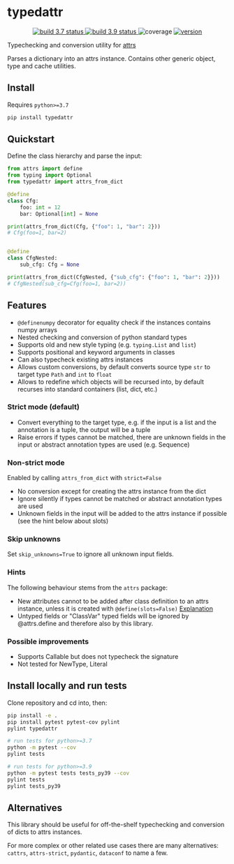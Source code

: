 # typedattr

<p align="center">
<a href="https://github.com/gingsi/typedattr/actions/workflows/build_py37.yml">
  <img alt="build 3.7 status" title="build 3.7 status" src="https://img.shields.io/github/actions/workflow/status/gingsi/typedattr/build_py37.yml?branch=main&label=build%203.7" />
</a>
<a href="https://github.com/gingsi/typedattr/actions/workflows/build_py39.yml">
  <img alt="build 3.9 status" title="build 3.9 status" src="https://img.shields.io/github/actions/workflow/status/gingsi/typedattr/build_py39.yml?branch=main&label=build%203.9" />
</a>
<img alt="coverage" title="coverage" src="docs/coverage.svg" />
<a href="https://pypi.org/project/typedattr/">
  <img alt="version" title="version" src="https://img.shields.io/pypi/v/typedattr?color=success" />
</a>
</p>

Typechecking and conversion utility for [attrs](https://www.attrs.org/en/stable/)

Parses a dictionary into an attrs instance.
Contains other generic object, type and cache utilities.

## Install

Requires `python>=3.7`

```bash
pip install typedattr
```

## Quickstart

Define the class hierarchy and parse the input:

~~~python
from attrs import define
from typing import Optional
from typedattr import attrs_from_dict

@define
class Cfg:
    foo: int = 12
    bar: Optional[int] = None

print(attrs_from_dict(Cfg, {"foo": 1, "bar": 2}))
# Cfg(foo=1, bar=2)


@define
class CfgNested:
    sub_cfg: Cfg = None

print(attrs_from_dict(CfgNested, {"sub_cfg": {"foo": 1, "bar": 2}}))
# CfgNested(sub_cfg=Cfg(foo=1, bar=2))
~~~

## Features

* `@definenumpy` decorator for equality check if the instances contains numpy arrays
* Nested checking and conversion of python standard types
* Supports old and new style typing (e.g. `typing.List` and `list`)
* Supports positional and keyword arguments in classes
* Can also typecheck existing attrs instances
* Allows custom conversions, by default converts source type `str` to target type `Path` and
  `int` to `float`
* Allows to redefine which objects will be recursed into, by default recurses into standard
  containers (list, dict, etc.)

### Strict mode (default)

* Convert everything to the target type, e.g. if the input is a list and the annotation is a tuple,
  the output will be a tuple
* Raise errors if types cannot be matched, there are unknown fields in the input or
  abstract annotation types are used (e.g. Sequence)

### Non-strict mode

Enabled by calling `attrs_from_dict` with `strict=False`

* No conversion except for creating the attrs instance from the dict
* Ignore silently if types cannot be matched or abstract annotation types are used
* Unknown fields in the input will be added to the attrs instance if possible
  (see the hint below about slots)

### Skip unknowns

Set `skip_unknowns=True` to ignore all unknown input fields.

### Hints

The following behaviour stems from the `attrs` package:

* New attributes cannot to be added after class definition to an attrs instance,
  unless it is created with `@define(slots=False)`
  [Explanation](https://www.attrs.org/en/21.2.0/glossary.html#term-slotted-classes)
* Untyped fields or "ClassVar" typed fields will be ignored by @attrs.define
  and therefore also by this library.

### Possible improvements

* Supports Callable but does not typecheck the signature
* Not tested for NewType, Literal

## Install locally and run tests

Clone repository and cd into, then:

~~~bash
pip install -e .
pip install pytest pytest-cov pylint
pylint typedattr

# run tests for python>=3.7
python -m pytest --cov
pylint tests

# run tests for python>=3.9
python -m pytest tests tests_py39 --cov
pylint tests 
pylint tests_py39
~~~

## Alternatives

This library should be useful for off-the-shelf typechecking and conversion of dicts to
attrs instances.

For more complex or other related use cases there are many alternatives:
`cattrs`, `attrs-strict`, `pydantic`, `dataconf` to name a few.
